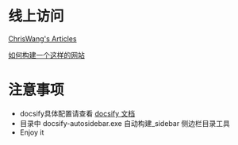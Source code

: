 # 线上访问

[ChrisWang's Articles](https://silvercomet7.github.io/My-Article-collection/#/)

[如何构建一个这样的网站](文章/打造一个知识网站.md)

# 注意事项

- docsify具体配置请查看 [docsify 文档](https://docsify.js.org/#/plugins?id=tabs)
- 目录中 docsify-autosidebar.exe 自动构建\_sidebar 侧边栏目录工具
- Enjoy it
